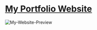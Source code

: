 # [My Portfolio Website](https://cantuncr.github.io/)

![My-Website-Preview](https://lh3.googleusercontent.com/pw/AL9nZEV1uhTENKsN2gJ3PQLvrkXCB2zwLfHxvqRum5_YJ5aB5tb9u09CiqYRt1iuC-xOMzn006N4kDWq9GCaOFoVtGXBK5NOogT_7UR3xWntC14JT-IWF7r-i5NwKVdpCXk-oepn0jE9t4n4km7V7JDHJ_OrkA=w1103-h772-no)